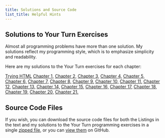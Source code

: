 ```yaml
---
title: Solutions and Source Code
list_title: Helpful Hints
---
```


## Solutions to Your Turn Exercises
Almost all programming problems have more than one solution. My solutions reflect my programming style, which is to emphasize simplicity and readability.

Here are my solutions to the Your Turn exercises for each chapter:

[Trying HTML](./try_html.html)
[Chapter 1,](./yt_ch01.md)
[Chapter 2,](./yt_ch02.md)
[Chapter 3,](./yt_ch03.md)
[Chapter 4,](./yt_ch04.md)
[Chapter 5,](./yt_ch05.md)
[Chapter 6,](./yt_ch06.md)
[Chapter 7,](./yt_ch07.md)
[Chapter 8,](./yt_ch08.md)
[Chapter 9,](./yt_ch09.md)
[Chapter 10,](./yt_ch10.md)
[Chapter 11,](./yt_ch11.md)
[Chapter 12,](./yt_ch12.md)
[Chapter 13,](./yt_ch13.md)
[Chapter 14,](./yt_ch14.md)
[Chapter 15,](./yt_ch15.md)
[Chapter 16,](./yt_ch16.md)
[Chapter 17,](./yt_ch17.md)
[Chapter 18,](./yt_ch18.md)
[Chapter 19,](./yt_ch19.md)
[Chapter 20,](./yt_ch20.md)
[Chapter 21.](./yt_ch21.md)

## Source Code Files
If you wish, you can download the source code files for both the Listings in the text and my solutions to the Your Turn programming exercises in a single
[zipped file](https://github.com/rgplantz/itco_ARM/zipball/main/),
or you can [view them](https://github.com/rgplantz/itco_ARM/) on GitHub.
